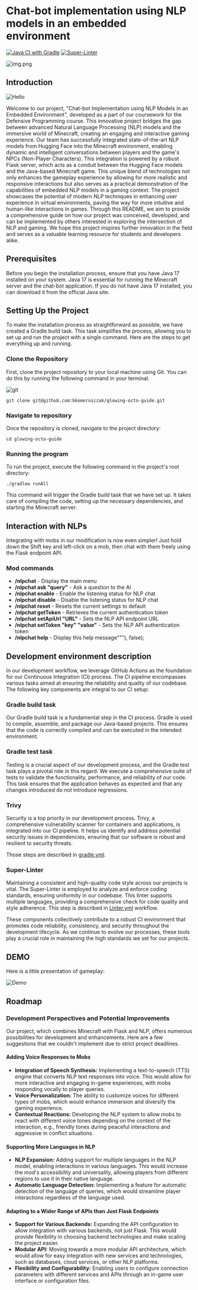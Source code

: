 # Chat-bot implementation using NLP models in an embedded environment
[![Java CI with Gradle](https://github.com/bkomorniczak/glowing-octo-guide/actions/workflows/gradle.yml/badge.svg)](https://github.com/bkomorniczak/glowing-octo-guide/actions/workflows/gradle.yml) [![Super-Linter](https://github.com/bkomorniczak/glowing-octo-guide/actions/workflows/linter.yml/badge.svg)](https://github.com/marketplace/actions/super-linter)

![img.png](img.png)

## Introduction
![Hello](hello.gif)

Welcome to our project, "Chat-bot Implementation using NLP Models in an Embedded Environment", developed as a part of our coursework for the Defensive Programming course. This innovative project bridges the gap between advanced Natural Language Processing (NLP) models and the immersive world of Minecraft, creating an engaging and interactive gaming experience.
Our team has successfully integrated state-of-the-art NLP models from Hugging Face into the Minecraft environment, enabling dynamic and intelligent conversations between players and the game's NPCs (Non-Player Characters). This integration is powered by a robust Flask server, which acts as a conduit between the Hugging Face models and the Java-based Minecraft game.
This unique blend of technologies not only enhances the gameplay experience by allowing for more realistic and responsive interactions but also serves as a practical demonstration of the capabilities of embedded NLP models in a gaming context.
The project showcases the potential of modern NLP techniques in enhancing user experience in virtual environments, paving the way for more intuitive and human-like interactions in games.
Through this README, we aim to provide a comprehensive guide on how our project was conceived, developed, and can be implemented by others interested in exploring the intersection of NLP and gaming. We hope this project inspires further innovation in the field and serves as a valuable learning resource for students and developers alike.

## Prerequisites
Before you begin the installation process, ensure that you have Java 17 installed on your system. Java 17 is essential for running the Minecraft server and the chat-bot application. If you do not have Java 17 installed, you can download it from the official Java site.
## Setting Up the Project
To make the installation process as straightforward as possible, we have created a Gradle build task. This task simplifies the process, allowing you to set up and run the project with a single command. Here are the steps to get everything up and running.
### Clone the Repository
First, clone the project repository to your local machine using Git. You can do this by running the following command in your terminal.

![git](git.gif)

`git clone git@github.com:bkomorniczak/glowing-octo-guide.git`
### Navigate to repository
Once the repository is cloned, navigate to the project directory:

`cd glowing-octo-guide`
### Running the program
To run the project, execute the following command in the project's root directory:

`./gradlew runAll`

This command will trigger the Gradle build task that we have set up. It takes care of compiling the code, setting up the necessary dependencies, and starting the Minecraft server.

## Interaction with NLPs
Integrating with mobs in our modification is now even simpler! Just hold down the Shift key and left-click on a mob, then chat with them freely using the Flask endpoint API.
### Mod commands
- **/nlpchat** - Display the main menu
- **/nlpchat ask "query"** - Ask a question to the AI
- **/nlpchat enable** - Enable the listening status for NLP chat
- **/nlpchat disable** - Disable the listening status for NLP chat
- **/nlpchat reset** - Resets the current settings to default
- **/nlpchat getToken** - Retrieves the current authentication token
- **/nlpchat setApiUrl "URL"** - Sets the NLP API endpoint URL
- **/nlpchat setToken "key" "value"** - Sets the NLP API authentication token
- **/nlpchat help** - Display this help message"""), false);
## Development environment description
In our development workflow, we leverage GitHub Actions as the foundation for our Continuous Integration (CI) process. The CI pipeline encompasses various tasks aimed at ensuring the reliability and quality of our codebase. The following key components are integral to our CI setup:
### Gradle build task
Our Gradle build task is a fundamental step in the CI process. Gradle is used to compile, assemble, and package our Java-based projects. This ensures that the code is correctly compiled and can be executed in the intended environment.
### Gradle test task
Testing is a crucial aspect of our development process, and the Gradle test task plays a pivotal role in this regard. We execute a comprehensive suite of tests to validate the functionality, performance, and reliability of our code. This task ensures that the application behaves as expected and that any changes introduced do not introduce regressions.
### Trivy
Security is a top priority in our development process. Trivy, a comprehensive vulnerability scanner for containers and applications, is integrated into our CI pipeline. It helps us identify and address potential security issues in dependencies, ensuring that our software is robust and resilient to security threats.

Those steps are described in [gradle.yml](.github/workflows/gradle.yml).
### Super-Linter
Maintaining a consistent and high-quality code style across our projects is vital. The Super-Linter is employed to analyze and enforce coding standards, ensuring uniformity in our codebase. This linter supports multiple languages, providing a comprehensive check for code quality and style adherence.
This step is described in [Linter.yml](.github/workflows/linter.yml) workflow.

These components collectively contribute to a robust CI environment that promotes code reliability, consistency, and security throughout the development lifecycle. As we continue to evolve our processes, these tools play a crucial role in maintaining the high standards we set for our projects.

## DEMO
Here is a little presentation of gameplay:

![Demo](Demo.gif)

## Roadmap

### Development Perspectives and Potential Improvements

Our project, which combines Minecraft with Flask and NLP, offers numerous possibilities for development and enhancements.
Here are a few suggestions that we couldn't implement due to strict project deadlines.
#### Adding Voice Responses to Mobs
- **Integration of Speech Synthesis:** Implementing a text-to-speech (TTS) engine that converts NLP text responses into voice.
This would allow for more interactive and engaging in-game experiences, with mobs responding vocally to player queries.
- **Voice Personalization:** The ability to customize voices for different types of mobs, which would enhance immersion and diversify the gaming experience.
- **Contextual Reactions:** Developing the NLP system to allow mobs to react with different voice tones depending on the context of the interaction,
e.g., friendly tones during peaceful interactions and aggressive in conflict situations.
#### Supporting More Languages in NLP
- **NLP Expansion:** Adding support for multiple languages in the NLP model, enabling interactions in various languages.
This would increase the mod's accessibility and universality, allowing players from different regions to use it in their native language.
- **Automatic Language Detection:** Implementing a feature for automatic detection of the language of queries, which would streamline player interactions regardless of the language used.
#### Adapting to a Wider Range of APIs than Just Flask Endpoints
- **Support for Various Backends:** Expanding the API configuration to allow integration with various backends, not just Flask. This would provide flexibility in choosing backend technologies and make scaling the project easier.
- **Modular API:** Moving towards a more modular API architecture, which would allow for easy integration with new services and technologies, such as databases, cloud services, or other NLP platforms.
- **Flexibility and Configurability:** Enabling users to configure connection parameters with different services and APIs through an in-game user interface or configuration files.



